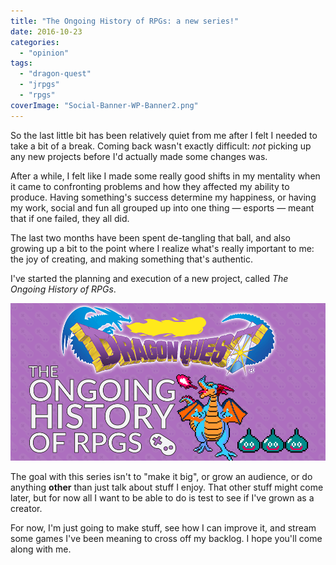 ```yaml
---
title: "The Ongoing History of RPGs: a new series!"
date: 2016-10-23
categories: 
  - "opinion"
tags: 
  - "dragon-quest"
  - "jrpgs"
  - "rpgs"
coverImage: "Social-Banner-WP-Banner2.png"
---
```


So the last little bit has been relatively quiet from me after I felt I needed to take a bit of a break. Coming back wasn't exactly difficult: _not_ picking up any new projects before I'd actually made some changes was.

<!--more-->

After a while, I felt like I made some really good shifts in my mentality when it came to confronting problems and how they affected my ability to produce. Having something's success determine my happiness, or having my work, social and fun all grouped up into one thing — esports — meant that if one failed, they all did.

The last two months have been spent de-tangling that ball, and also growing up a bit to the point where I realize what's really important to me: the joy of creating, and making something that's authentic.

I've started the planning and execution of a new project, called _The Ongoing History of RPGs_.

![](images/DQ-Banner.png)

The goal with this series isn't to "make it big", or grow an audience, or do anything **other** than just talk about stuff I enjoy. That other stuff might come later, but for now all I want to be able to do is test to see if I've grown as a creator.

For now, I'm just going to make stuff, see how I can improve it, and stream some games I've been meaning to cross off my backlog. I hope you'll come along with me.
